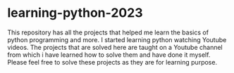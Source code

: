 # learning-python-2023
This repository has all the projects that helped me learn the basics of python programming and more. 
I started learning python watching Youtube videos. The projects that are solved here are taught on a Youtube channel from which i have learned how to solve them and have done it myself. Please feel free to solve these projects as they are for learning purpose.
